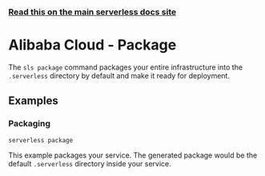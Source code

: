 <!--
title: Serverless Framework Commands - Alibaba Cloud Function Compute - Package
menuText: package
menuOrder: 3
description: Package your service according to a specified provider
layout: Doc
-->

<!-- DOCS-SITE-LINK:START automatically generated  -->

### [Read this on the main serverless docs site](https://www.serverless.com/framework/docs/providers/aliyun/cli-reference/package)

<!-- DOCS-SITE-LINK:END -->

# Alibaba Cloud - Package

The `sls package` command packages your entire infrastructure into the `.serverless` directory by default and make it ready for deployment.

## Examples

### Packaging

```bash
serverless package
```

This example packages your service. The generated package would be the default `.serverless` directory inside your service.
